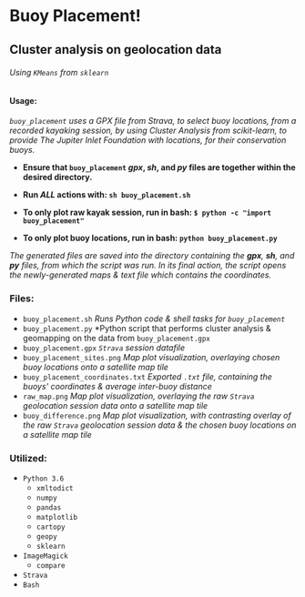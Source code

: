 # Buoy Placement!
## Cluster analysis on geolocation data
###### Using `KMeans` from `sklearn`

#### Usage:
*`buoy_placement` uses a GPX file from Strava,*
*to select buoy locations,*
*from a recorded kayaking session,*
*by using Cluster Analysis from scikit-learn,*
*to provide The Jupiter Inlet Foundation with locations,*
*for their conservation buoys.*

- **Ensure that `buoy_placement` _gpx_, _sh_, and _py_ files are together within the desired directory.**

- **Run _ALL_ actions with: `sh buoy_placement.sh`**
- **To only plot raw kayak session, run in bash: `$ python -c "import buoy_placement"`**
- **To only plot buoy locations, run in bash: `python buoy_placement.py`**

*The generated files are saved into the directory containing the __gpx__, __sh__, and __py__ files, from which the script was run.*
*In its final action, the script opens the newly-generated maps & text file which contains the coordinates.*

### Files:
- `buoy_placement.sh`
    *Runs Python code & shell tasks for `buoy_placement`*
- `buoy_placement.py`
    *Python script that performs cluster analysis & geomapping on the data from `buoy_placement.gpx`
- `buoy_placement.gpx`
    *`Strava` session datafile*
- `buoy_placement_sites.png`
    *Map plot visualization, overlaying chosen buoy locations onto a satellite map tile*
- `buoy_placement_coordinates.txt`
    *Exported `.txt` file, containing the buoys' coordinates & average inter-buoy distance*
- `raw_map.png`
    *Map plot visualization, overlaying the raw `Strava` geolocation session data onto a satellite map tile*
- `buoy_difference.png`
    *Map plot visualization, with contrasting overlay of the raw `Strava` geolocation session data & the chosen buoy locations on a satellite map tile*

### Utilized:
- `Python 3.6`
    * `xmltodict`
    * `numpy`
    * `pandas`
    * `matplotlib`
    * `cartopy`
    * `geopy`
    * `sklearn`
- `ImageMagick`
    * `compare`
- `Strava`
- `Bash`
